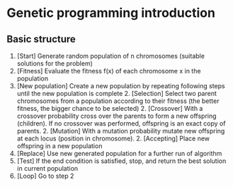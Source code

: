 # Genetic programming introduction

## Basic structure

1. [Start] Generate random population of n chromosomes (suitable solutions for the problem)
1. [Fitness] Evaluate the fitness f(x) of each chromosome x in the population
1. [New population] Create a new population by repeating following steps until the new population is complete
       2. [Selection] Select two parent chromosomes from a population according to their fitness (the better fitness, the bigger chance to be selected)
       2. [Crossover] With a crossover probability cross over the parents to form a new offspring (children). If no crossover was performed, offspring is an exact copy of parents.
       2. [Mutation] With a mutation probability mutate new offspring at each locus (position in chromosome).
       2. [Accepting] Place new offspring in a new population 
4. [Replace] Use new generated population for a further run of algorithm
5. [Test] If the end condition is satisfied, stop, and return the best solution in current population
6. [Loop] Go to step 2 


